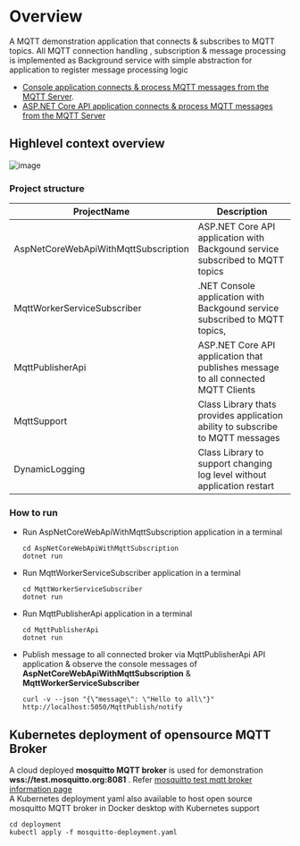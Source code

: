 # Overview
A MQTT demonstration application that connects & subscribes to MQTT topics.
All MQTT connection handling , subscription & message processing is implemented as Background service with simple abstraction
for application to register message processing logic
- [Console application connects & process MQTT messages from the MQTT Server](https://github.com/madhub/mqtt-poc/tree/master/MqttDemo/MqttWorkerServiceSubscriber). 
- [ASP.NET Core API application connects & process MQTT messages from the MQTT Server](https://github.com/madhub/mqtt-poc/tree/master/MqttDemo/AspNetCoreWebApiWithMqttSubscription)

## Highlevel context overview
![image](https://github.com/madhub/mqtt-poc/assets/8907962/2407e2bf-f793-4024-84e5-3b763f7b82e4)

### Project structure
| ProjectName      | Description |
| ----------- | ----------- |
| AspNetCoreWebApiWithMqttSubscription      |  ASP.NET Core API application with Backgound service subscribed to MQTT topics       |
| MqttWorkerServiceSubscriber   | .NET Console application with Backgound service subscribed to MQTT topics,        |
| MqttPublisherApi   | ASP.NET Core API application that publishes message to all connected MQTT Clients        |
| MqttSupport   | Class Library thats provides application ability to subscribe to MQTT messages        |
| DynamicLogging   | Class Library to support changing log level without application restart        |

### How to run
- Run  AspNetCoreWebApiWithMqttSubscription application in a terminal 
  ```
  cd AspNetCoreWebApiWithMqttSubscription
  dotnet run
  ```
- Run  MqttWorkerServiceSubscriber application in a terminal 
  ```
  cd MqttWorkerServiceSubscriber
  dotnet run
  ```  
- Run  MqttPublisherApi application in a terminal 
  ```
  cd MqttPublisherApi
  dotnet run
  ```  
- Publish message to all connected broker via MqttPublisherApi API application & observe the console messages of **AspNetCoreWebApiWithMqttSubscription** & **MqttWorkerServiceSubscriber**
  ```shell
  curl -v --json "{\"message\": \"Hello to all\"}" http://localhost:5050/MqttPublish/notify
  ```
  
## Kubernetes deployment of opensource MQTT Broker
A cloud deployed **mosquitto MQTT broker** is used for demonstration **wss://test.mosquitto.org:8081**  . Refer [mosquitto test mqtt broker information page](https://test.mosquitto.org/)  
A Kubernetes deployment yaml also available to host open source mosquitto MQTT broker in Docker desktop with Kubernetes support
```shell
cd deployment
kubectl apply -f mosquitto-deployment.yaml
```









